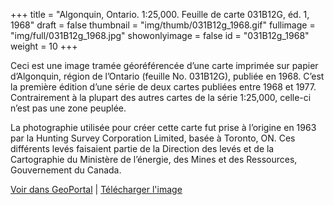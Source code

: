 +++
title = "Algonquin, Ontario. 1:25,000. Feuille de carte 031B12G, éd. 1, 1968"
draft = false
thumbnail = "img/thumb/031B12g_1968.gif"
fullimage = "img/full/031B12g_1968.jpg"
showonlyimage = false
id = "031B12g_1968"
weight = 10
+++

Ceci est une image tramée géoréférencée d’une carte imprimée sur papier d’Algonquin, région de l’Ontario (feuille No. 031B12G), publiée en 1968. C’est la première édition d’une série de deux cartes publiées entre 1968 et 1977. Contrairement à la plupart des autres cartes de la série 1:25,000, celle-ci n’est pas une zone peuplée.

<!--more-->

La photographie utilisée pour créer cette carte fut prise à l’origine en 1963 par la Hunting Survey Corporation Limited, basée à Toronto, ON. Ces différents levés faisaient partie de la Direction des levés et de la Cartographie du Ministère de l’énergie, des Mines et des Ressources, Gouvernement du Canada.

[Voir dans GeoPortal](http://geo.scholarsportal.info/#r/details/_uri@=HTDP25K031B12g_1968TIFF&_add:true) | [Télécharger l'image](https://ocul.on.ca/topomaps/map-images/HTDP25K031B12g_1968TIFF.jpg)
